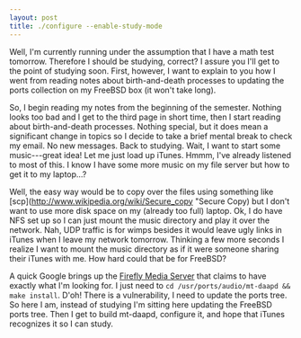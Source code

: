```yaml
--- 
layout: post
title: ./configure --enable-study-mode
---
```

Well, I'm currently running under the assumption that I have a math test
tomorrow.  Therefore I should be studying, correct?  I assure you I'll get
to the point of studying soon.  First, however, I want to explain to you
how I went from reading notes about birth-and-death processes to updating
the ports collection on my FreeBSD box (it won't take long).

So, I begin reading my notes from the beginning of the semester.  Nothing
looks too bad and I get to the third page in short time, then I start
reading about birth-and-death processes.  Nothing special, but it does mean
a significant change in topics so I decide to take a brief mental break to
check my email.  No new messages.  Back to studying.  Wait, I want to start
some music---great idea!  Let me just load up iTunes.  Hmmm, I've already
listened to most of this.  I know I have some more music on my file server
but how to get it to my laptop...?

Well, the easy way would be to copy over the files using something like
[scp](http://www.wikipedia.org/wiki/Secure_copy "Secure Copy) but I don't
want to use more disk space on my (already too full) laptop.  Ok, I do have
NFS set up so I can just mount the music directory and play it over the
network.  Nah, UDP traffic is for wimps besides it would leave ugly links
in iTunes when I leave my network tomorrow.  Thinking a few more seconds I
realize I want to mount the music directory as if it were someone sharing
their iTunes with me.  How hard could that be for FreeBSD?

A quick Google brings up the [Firefly Media
Server](http://wiki.fireflymediaserver.org/FrontPage) that claims  to have
exactly what I'm looking for.  I just need to `cd /usr/ports/audio/mt-daapd
&& make install`.  D'oh!  There is a vulnerability, I need to update the
ports tree.  So here I am, instead of studying I'm sitting here updating
the FreeBSD ports tree.  Then I get to build mt-daapd, configure it, and
hope that iTunes recognizes it so I can study.
